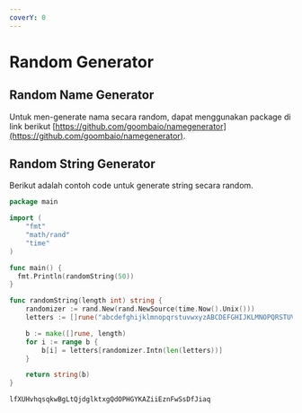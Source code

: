 ```yaml
---
coverY: 0
---
```


# Random Generator

## Random Name Generator

Untuk men-generate nama secara random, dapat menggunakan package di link berikut [https://github.com/goombaio/namegenerator](https://github.com/goombaio/namegenerator).

## Random String Generator

Berikut adalah contoh code untuk generate string secara random.

```go
package main

import (
    "fmt"
    "math/rand"
    "time"
)

func main() {
  fmt.Println(randomString(50))
}

func randomString(length int) string {
    randomizer := rand.New(rand.NewSource(time.Now().Unix()))
    letters := []rune("abcdefghijklmnopqrstuvwxyzABCDEFGHIJKLMNOPQRSTUVWXYZ")

    b := make([]rune, length)
    for i := range b {
        b[i] = letters[randomizer.Intn(len(letters))]
    }

    return string(b)
}
```

```
lfXUHvhqsqkwBgLtQjdglktxgQdOPHGYKAZiiEznFwSsDfJiaq
```
